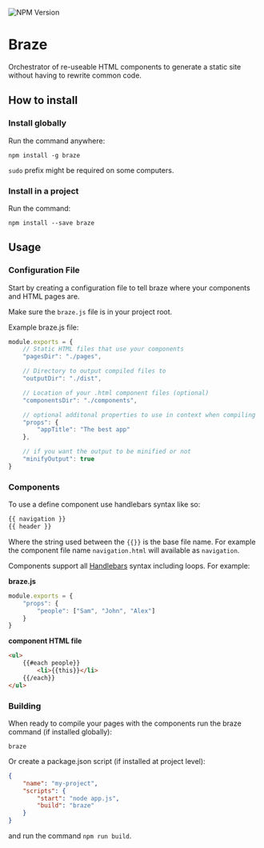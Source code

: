 ![NPM Version](https://badge.fury.io/js/braze.svg)

# Braze

Orchestrator of re-useable HTML components to generate a static site without having to rewrite common code.

## How to install

### Install globally

Run the command anywhere:

`npm install -g braze`

`sudo` prefix might be required on some computers.

### Install in a project

Run the command:

`npm install --save braze`

## Usage

### Configuration File

Start by creating a configuration file to tell braze where your components and HTML pages are.

Make sure the `braze.js` file is in your project root.

Example braze.js file: 

```javascript
module.exports = {
    // Static HTML files that use your components
    "pagesDir": "./pages",

    // Directory to output compiled files to
    "outputDir": "./dist",

    // Location of your .html component files (optional)
    "componentsDir": "./components",

    // optional additonal properties to use in context when compiling
    "props": {
        "appTitle": "The best app"
    },

    // if you want the output to be minified or not
    "minifyOutput": true
}
```

### Components

To use a define component use handlebars syntax like so:

```html
{{ navigation }}
{{ header }}
```

Where the string used between the `{{}}` is the base file name. For example the component file name `navigation.html` will available as `navigation`.

Components support all [Handlebars](https://handlebarsjs.com/guide) syntax including loops. For example:

**braze.js**
```javascript
module.exports = {
    "props": {
        "people": ["Sam", "John", "Alex"]
    }
}
```

**component HTML file**
```html
<ul>
    {{#each people}}
        <li>{{this}}</li>
    {{/each}}
</ul>
```

### Building

When ready to compile your pages with the components run the braze command (if installed globally):

`braze`

Or create a package.json script (if installed at project level):

```json
{
    "name": "my-project",
    "scripts": {
        "start": "node app.js",
        "build": "braze"
    }
}
```

and run the command `npm run build`.
